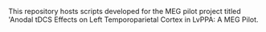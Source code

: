 This repository hosts scripts developed for the MEG pilot project titled 'Anodal tDCS Effects on Left Temporoparietal Cortex in LvPPA: A MEG Pilot.
